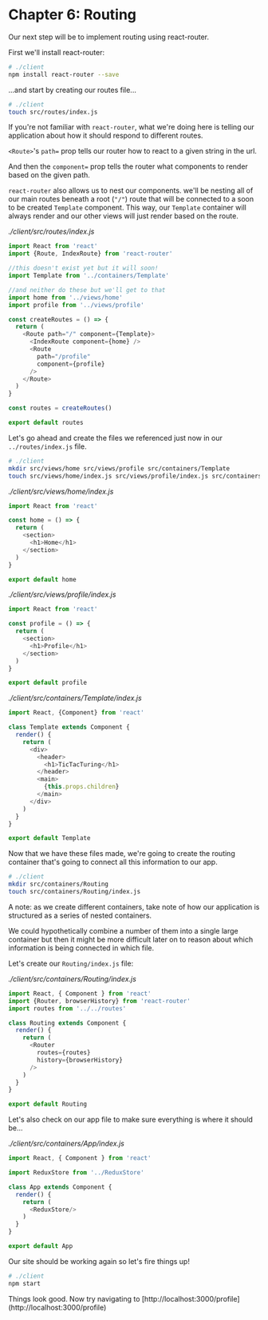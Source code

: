 # Chapter 6: Routing

Our next step will be to implement routing using react-router.

First we'll install react-router:

```bash
# ./client
npm install react-router --save
```

...and start by creating our routes file...

```bash
# ./client
touch src/routes/index.js
```

If you're not familiar with `react-router`, what we're doing here is telling our application about how it should respond to different routes.

`<Route>`'s `path=` prop tells our router how to react to a given string in the url.

And then the `component=` prop tells the router what components to render based on the given path.

`react-router` also allows us to nest our components. we'll be nesting all of our main routes beneath a root (`"/"`) route that will be connected to a soon to be created `Template` component. This way, our `Template` container will always render and our other views will just render based on the route.

*./client/src/routes/_index.js_*
```javascript
import React from 'react'
import {Route, IndexRoute} from 'react-router'

//this doesn't exist yet but it will soon!
import Template from '../containers/Template'

//and neither do these but we'll get to that
import home from '../views/home'
import profile from '../views/profile'

const createRoutes = () => {
  return (
    <Route path="/" component={Template}>
      <IndexRoute component={home} />
      <Route
        path="/profile"
        component={profile}
      />
    </Route>
  )
}

const routes = createRoutes()

export default routes

```

Let's go ahead and create the files we referenced just now in our `../routes/index.js` file.

```bash
# ./client
mkdir src/views/home src/views/profile src/containers/Template
touch src/views/home/index.js src/views/profile/index.js src/containers/Template/index.js
```

*./client/src/views/home/_index.js_*
```javascript
import React from 'react'

const home = () => {
  return (
    <section>
      <h1>Home</h1>
    </section>
  )
}

export default home
```

*./client/src/views/profile/_index.js_*
```javascript
import React from 'react'

const profile = () => {
  return (
    <section>
      <h1>Profile</h1>
    </section>
  )
}

export default profile
```

*./client/src/containers/Template/_index.js_*
```javascript
import React, {Component} from 'react'

class Template extends Component {
  render() {
    return (
      <div>
        <header>
          <h1>TicTacTuring</h1>
        </header>
        <main>
          {this.props.children}
        </main>
      </div>
    )
  }
}

export default Template
```

Now that we have these files made, we're going to create the routing container that's going to connect all this information to our app.

```bash
# ./client
mkdir src/containers/Routing
touch src/containers/Routing/index.js
```

A note: as we create different containers, take note of how our application is structured as a series of nested containers.

We could hypothetically combine a number of them into a single large container but then it might be more difficult later on to reason about which information is being connected in which file.

Let's create our `Routing/index.js` file:

*./client/src/containers/Routing/_index.js_*
```javascript
import React, { Component } from 'react'
import {Router, browserHistory} from 'react-router'
import routes from '../../routes'

class Routing extends Component {
  render() {
    return (
      <Router
        routes={routes}
        history={browserHistory}
      />
    )
  }
}

export default Routing
```

Let's also check on our app file to make sure everything is where it should be...

*./client/src/containers/App/_index.js_*
```javascript
import React, { Component } from 'react'

import ReduxStore from '../ReduxStore'

class App extends Component {
  render() {
    return (
      <ReduxStore/>
    )
  }
}

export default App

```

Our site should be working again so let's fire things up!

```bash
# ./client
npm start
```

Things look good. Now try navigating to [http://localhost:3000/profile] (http://localhost:3000/profile)
